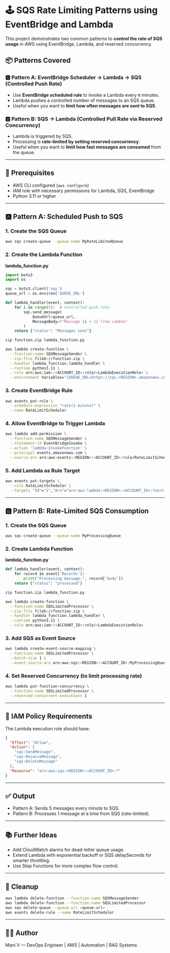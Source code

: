 # 🕹️ SQS Rate Limiting Patterns using EventBridge and Lambda

This project demonstrates two common patterns to **control the rate of SQS usage** in AWS using EventBridge, Lambda, and reserved concurrency.


## 📦 Patterns Covered

### 🅰️ Pattern A: EventBridge Scheduler → Lambda → SQS (Controlled Push Rate)
- Use **EventBridge scheduled rule** to invoke a Lambda every `N` minutes.
- Lambda pushes a controlled number of messages to an SQS queue.
- Useful when you want to **limit how often messages are sent to SQS**.

### 🅱️ Pattern B: SQS → Lambda (Controlled Pull Rate via Reserved Concurrency)
- Lambda is triggered by SQS.
- Processing is **rate-limited by setting reserved concurrency**.
- Useful when you want to **limit how fast messages are consumed** from the queue.

---

## 🔧 Prerequisites

- AWS CLI configured (`aws configure`)
- IAM role with necessary permissions for Lambda, SQS, EventBridge
- Python 3.11 or higher

---

## 🅰️ Pattern A: Scheduled Push to SQS

### 1. Create the SQS Queue
```bash
aws sqs create-queue --queue-name MyRateLimitedQueue
````

### 2. Create the Lambda Function

**lambda\_function.py**

```python
import boto3
import os

sqs = boto3.client('sqs')
queue_url = os.environ['QUEUE_URL']

def lambda_handler(event, context):
    for i in range(5):  # Controlled push rate
        sqs.send_message(
            QueueUrl=queue_url,
            MessageBody=f"Message {i + 1} from Lambda"
        )
    return {"status": "Messages sent"}
```

```bash
zip function.zip lambda_function.py

aws lambda create-function \
  --function-name SQSMessageSender \
  --zip-file fileb://function.zip \
  --handler lambda_function.lambda_handler \
  --runtime python3.11 \
  --role arn:aws:iam::<ACCOUNT_ID>:role/<LambdaExecutionRole> \
  --environment Variables="{QUEUE_URL=https://sqs.<REGION>.amazonaws.com/<ACCOUNT_ID>/MyRateLimitedQueue}"
```

### 3. Create EventBridge Rule

```bash
aws events put-rule \
  --schedule-expression "rate(1 minute)" \
  --name RateLimitScheduler
```

### 4. Allow EventBridge to Trigger Lambda

```bash
aws lambda add-permission \
  --function-name SQSMessageSender \
  --statement-id EventBridgeInvoke \
  --action 'lambda:InvokeFunction' \
  --principal events.amazonaws.com \
  --source-arn arn:aws:events:<REGION>:<ACCOUNT_ID>:rule/RateLimitScheduler
```

### 5. Add Lambda as Rule Target

```bash
aws events put-targets \
  --rule RateLimitScheduler \
  --targets "Id"="1","Arn"="arn:aws:lambda:<REGION>:<ACCOUNT_ID>:function:SQSMessageSender"
```

---

## 🅱️ Pattern B: Rate-Limited SQS Consumption

### 1. Create the SQS Queue

```bash
aws sqs create-queue --queue-name MyProcessingQueue
```

### 2. Create Lambda Function

**lambda\_function.py**

```python
def lambda_handler(event, context):
    for record in event['Records']:
        print("Processing message:", record['body'])
    return {"status": "processed"}
```

```bash
zip function.zip lambda_function.py

aws lambda create-function \
  --function-name SQSLimitedProcessor \
  --zip-file fileb://function.zip \
  --handler lambda_function.lambda_handler \
  --runtime python3.11 \
  --role arn:aws:iam::<ACCOUNT_ID>:role/<LambdaExecutionRole>
```

### 3. Add SQS as Event Source

```bash
aws lambda create-event-source-mapping \
  --function-name SQSLimitedProcessor \
  --batch-size 1 \
  --event-source-arn arn:aws:sqs:<REGION>:<ACCOUNT_ID>:MyProcessingQueue
```

### 4. Set Reserved Concurrency (to limit processing rate)

```bash
aws lambda put-function-concurrency \
  --function-name SQSLimitedProcessor \
  --reserved-concurrent-executions 1
```

---

## 🔐 IAM Policy Requirements

The Lambda execution role should have:

```json
{
  "Effect": "Allow",
  "Action": [
    "sqs:SendMessage",
    "sqs:ReceiveMessage",
    "sqs:DeleteMessage"
  ],
  "Resource": "arn:aws:sqs:<REGION>:<ACCOUNT_ID>:*"
}
```

---

## ✅ Output

* Pattern A: Sends 5 messages every minute to SQS.
* Pattern B: Processes 1 message at a time from SQS (rate-limited).

---

## 📚 Further Ideas

* Add CloudWatch alarms for dead-letter queue usage.
* Extend Lambda with exponential backoff or SQS delaySeconds for smarter throttling.
* Use Step Functions for more complex flow control.

---

## 🧼 Cleanup

```bash
aws lambda delete-function --function-name SQSMessageSender
aws lambda delete-function --function-name SQSLimitedProcessor
aws sqs delete-queue --queue-url <queue-url>
aws events delete-rule --name RateLimitScheduler
```

---

## 👨‍💻 Author

Mani V — DevOps Engineer | AWS | Automation | RAG Systems



